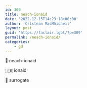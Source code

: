 ```yaml
---
id: 309
title: neach-ionaid
date: '2022-12-15T14:23:18+00:00'
author: 'Crìstean MacMhìcheil'
layout: post
guid: 'https://faclair.lgbt/?p=309'
permalink: /neach-ionaid/
categories:
    - gd
---
```


&#x1f3f4;&#xe0067;&#xe0062;&#xe0073;&#xe0063;&#xe0074;&#xe007f; neach-ionaid

&#x1f1ee;&#x1f1ea; ionaid

&#x1f3f4;&#xe0067;&#xe0062;&#xe0065;&#xe006e;&#xe0067;&#xe007f; surrogate